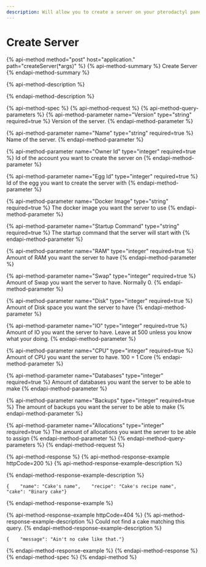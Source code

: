 ```yaml
---
description: Will allow you to create a server on your pterodactyl panel.
---
```


# Create Server

{% api-method method="post" host="application." path="createServer\(\*args\)" %}
{% api-method-summary %}
Create Server
{% endapi-method-summary %}

{% api-method-description %}

{% endapi-method-description %}

{% api-method-spec %}
{% api-method-request %}
{% api-method-query-parameters %}
{% api-method-parameter name="Version" type="string" required=true %}
Version of the server.
{% endapi-method-parameter %}

{% api-method-parameter name="Name" type="string" required=true %}
Name of the server.
{% endapi-method-parameter %}

{% api-method-parameter name="Owner Id" type="integer" required=true %}
Id of the account you want to create the server on
{% endapi-method-parameter %}

{% api-method-parameter name="Egg Id" type="integer" required=true %}
Id of the egg you want to create the server with
{% endapi-method-parameter %}

{% api-method-parameter name="Docker Image" type="string" required=true %}
The docker image you want the server to use
{% endapi-method-parameter %}

{% api-method-parameter name="Startup Command" type="string" required=true %}
The startup command that the server will start with
{% endapi-method-parameter %}

{% api-method-parameter name="RAM" type="integer" required=true %}
Amount of RAM you want the server to have
{% endapi-method-parameter %}

{% api-method-parameter name="Swap" type="integer" required=true %}
Amount of Swap you want the server to have. Normally 0.
{% endapi-method-parameter %}

{% api-method-parameter name="Disk" type="integer" required=true %}
Amount of Disk space you want the server to have
{% endapi-method-parameter %}

{% api-method-parameter name="IO" type="integer" required=true %}
Amount of IO you want the server to have. Leave at 500 unless you know what your doing.
{% endapi-method-parameter %}

{% api-method-parameter name="CPU" type="integer" required=true %}
Amount of CPU you want the server to have. 100 = 1 Core
{% endapi-method-parameter %}

{% api-method-parameter name="Databases" type="integer" required=true %}
Amount of databases you want the server to be able to make
{% endapi-method-parameter %}

{% api-method-parameter name="Backups" type="integer" required=true %}
The amount of backups you want the server to be able to make
{% endapi-method-parameter %}

{% api-method-parameter name="Allocations" type="integer" required=true %}
The amount of allocations you want the server to be able to assign
{% endapi-method-parameter %}
{% endapi-method-query-parameters %}
{% endapi-method-request %}

{% api-method-response %}
{% api-method-response-example httpCode=200 %}
{% api-method-response-example-description %}

{% endapi-method-response-example-description %}

```text
{    "name": "Cake's name",    "recipe": "Cake's recipe name",    "cake": "Binary cake"}
```
{% endapi-method-response-example %}

{% api-method-response-example httpCode=404 %}
{% api-method-response-example-description %}
Could not find a cake matching this query.
{% endapi-method-response-example-description %}

```text
{    "message": "Ain't no cake like that."}
```
{% endapi-method-response-example %}
{% endapi-method-response %}
{% endapi-method-spec %}
{% endapi-method %}

